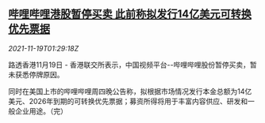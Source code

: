<!--1637287263000-->
[哔哩哔哩港股暂停买卖 此前称拟发行14亿美元可转换优先票据](https://cn.reuters.com/article/bilibili-trading-halted-1119-fri-idCNKBS2I4043)
------

<div><i>2021-11-19T01:29:18Z</i></div><p>路透香港11月19日 - 香港联交所表示，中国视频平台--哔哩哔哩股份暂停买卖，暂未获悉停牌原因。</p><p>同时在美国上市的哔哩哔哩周四晚公告称，拟根据市场情况发行本金总额为14亿美元、2026年到期的可转换优先票据；募资所得将用于丰富内容供应、研发和一般企业用途。（完）</p>
